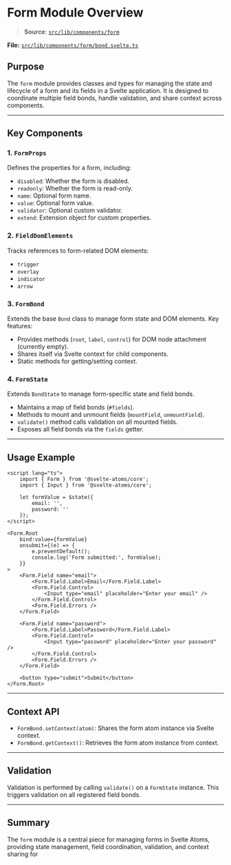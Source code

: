 # Form Module Overview

> **Source**: [`src/lib/components/form`](../../src/lib/components/form)

**File:** [`src/lib/components/form/bond.svelte.ts`](../../src/lib/components/form/bond.svelte.ts)

## Purpose

The `form` module provides classes and types for managing the state and lifecycle of a form and its fields in a Svelte application. It is designed to coordinate multiple field bonds, handle validation, and share context across components.

---

## Key Components

### 1. `FormProps`

Defines the properties for a form, including:

- `disabled`: Whether the form is disabled.
- `readonly`: Whether the form is read-only.
- `name`: Optional form name.
- `value`: Optional form value.
- `validator`: Optional custom validator.
- `extend`: Extension object for custom properties.

### 2. `FieldDomElements`

Tracks references to form-related DOM elements:

- `trigger`
- `overlay`
- `indicator`
- `arrow`

### 3. `FormBond`

Extends the base `Bond` class to manage form state and DOM elements. Key features:

- Provides methods (`root`, `label`, `control`) for DOM node attachment (currently empty).
- Shares itself via Svelte context for child components.
- Static methods for getting/setting context.

### 4. `FormState`

Extends `BondState` to manage form-specific state and field bonds.

- Maintains a map of field bonds (`#fields`).
- Methods to mount and unmount fields (`mountField`, `unmountField`).
- `validate()` method calls validation on all mounted fields.
- Exposes all field bonds via the `fields` getter.

---

## Usage Example

```svelte
<script lang="ts">
	import { Form } from '@svelte-atoms/core';
	import { Input } from '@svelte-atoms/core';

	let formValue = $state({
		email: '',
		password: ''
	});
</script>

<Form.Root
	bind:value={formValue}
	onsubmit={(e) => {
		e.preventDefault();
		console.log('Form submitted:', formValue);
	}}
>
	<Form.Field name="email">
		<Form.Field.Label>Email</Form.Field.Label>
		<Form.Field.Control>
			<Input type="email" placeholder="Enter your email" />
		</Form.Field.Control>
		<Form.Field.Errors />
	</Form.Field>

	<Form.Field name="password">
		<Form.Field.Label>Password</Form.Field.Label>
		<Form.Field.Control>
			<Input type="password" placeholder="Enter your password" />
		</Form.Field.Control>
		<Form.Field.Errors />
	</Form.Field>

	<button type="submit">Submit</button>
</Form.Root>
```

---

## Context API

- `FormBond.setContext(atom)`: Shares the form atom instance via Svelte context.
- `FormBond.getContext()`: Retrieves the form atom instance from context.

---

## Validation

Validation is performed by calling `validate()` on a `FormState` instance. This triggers validation on all registered field bonds.

---

## Summary

The `form` module is a central piece for managing forms in Svelte Atoms, providing state management, field coordination, validation, and context sharing for
